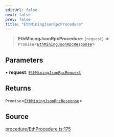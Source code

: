 ```yaml
---
editUrl: false
next: false
prev: false
title: "EthMiningJsonRpcProcedure"
---
```


> **EthMiningJsonRpcProcedure**: (`request`) => `Promise`\<[`EthMiningJsonRpcResponse`](/reference/tevm/procedures-types/type-aliases/ethminingjsonrpcresponse/)\>

## Parameters

• **request**: [`EthMiningJsonRpcRequest`](/reference/tevm/procedures-types/type-aliases/ethminingjsonrpcrequest/)

## Returns

`Promise`\<[`EthMiningJsonRpcResponse`](/reference/tevm/procedures-types/type-aliases/ethminingjsonrpcresponse/)\>

## Source

[procedure/EthProcedure.ts:175](https://github.com/evmts/tevm-monorepo/blob/main/packages/procedures-types/src/procedure/EthProcedure.ts#L175)
